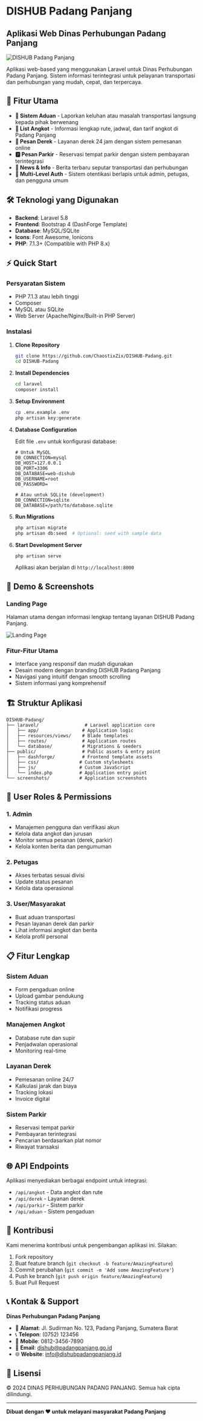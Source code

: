 # DISHUB Padang Panjang
## Aplikasi Web Dinas Perhubungan Padang Panjang

![DISHUB Padang Panjang](https://github.com/user-attachments/assets/19d97998-bb44-4af4-89cb-91d11a3aa8c4)

Aplikasi web-based yang menggunakan Laravel untuk Dinas Perhubungan Padang Panjang. Sistem informasi terintegrasi untuk pelayanan transportasi dan perhubungan yang mudah, cepat, dan terpercaya.

## 🚀 Fitur Utama

* **📧 Sistem Aduan** - Laporkan keluhan atau masalah transportasi langsung kepada pihak berwenang
* **🚐 List Angkot** - Informasi lengkap rute, jadwal, dan tarif angkot di Padang Panjang
* **🚗 Pesan Derek** - Layanan derek 24 jam dengan sistem pemesanan online
* **🅿️ Pesan Parkir** - Reservasi tempat parkir dengan sistem pembayaran terintegrasi
* **📰 News & Info** - Berita terbaru seputar transportasi dan perhubungan
* **👥 Multi-Level Auth** - Sistem otentikasi berlapis untuk admin, petugas, dan pengguna umum

## 🛠️ Teknologi yang Digunakan

- **Backend**: Laravel 5.8
- **Frontend**: Bootstrap 4 (DashForge Template)
- **Database**: MySQL/SQLite
- **Icons**: Font Awesome, Ionicons
- **PHP**: 7.1.3+ (Compatible with PHP 8.x)

## ⚡ Quick Start

### Persyaratan Sistem
- PHP 7.1.3 atau lebih tinggi
- Composer
- MySQL atau SQLite
- Web Server (Apache/Nginx/Built-in PHP Server)

### Instalasi

1. **Clone Repository**
   ```bash
   git clone https://github.com/ChaostixZix/DISHUB-Padang.git
   cd DISHUB-Padang
   ```

2. **Install Dependencies**
   ```bash
   cd laravel
   composer install
   ```

3. **Setup Environment**
   ```bash
   cp .env.example .env
   php artisan key:generate
   ```

4. **Database Configuration**
   
   Edit file `.env` untuk konfigurasi database:
   ```env
   # Untuk MySQL
   DB_CONNECTION=mysql
   DB_HOST=127.0.0.1
   DB_PORT=3306
   DB_DATABASE=web-dishub
   DB_USERNAME=root
   DB_PASSWORD=
   
   # Atau untuk SQLite (development)
   DB_CONNECTION=sqlite
   DB_DATABASE=/path/to/database.sqlite
   ```

5. **Run Migrations**
   ```bash
   php artisan migrate
   php artisan db:seed  # Optional: seed with sample data
   ```

6. **Start Development Server**
   ```bash
   php artisan serve
   ```
   
   Aplikasi akan berjalan di `http://localhost:8000`

## 📱 Demo & Screenshots

### Landing Page
Halaman utama dengan informasi lengkap tentang layanan DISHUB Padang Panjang.

![Landing Page](https://github.com/user-attachments/assets/19d97998-bb44-4af4-89cb-91d11a3aa8c4)

### Fitur-Fitur Utama
- Interface yang responsif dan mudah digunakan
- Desain modern dengan branding DISHUB Padang Panjang
- Navigasi yang intuitif dengan smooth scrolling
- Sistem informasi yang komprehensif

## 🏗️ Struktur Aplikasi

```
DISHUB-Padang/
├── laravel/                 # Laravel application core
│   ├── app/                # Application logic
│   ├── resources/views/    # Blade templates
│   ├── routes/             # Application routes
│   └── database/           # Migrations & seeders
├── public/                 # Public assets & entry point
│   ├── dashforge/          # Frontend template assets
│   ├── css/               # Custom stylesheets
│   ├── js/                # Custom JavaScript
│   └── index.php          # Application entry point
└── screenshots/           # Application screenshots
```

## 🔐 User Roles & Permissions

### 1. **Admin**
- Manajemen pengguna dan verifikasi akun
- Kelola data angkot dan jurusan
- Monitor semua pesanan (derek, parkir)
- Kelola konten berita dan pengumuman

### 2. **Petugas**
- Akses terbatas sesuai divisi
- Update status pesanan
- Kelola data operasional

### 3. **User/Masyarakat**
- Buat aduan transportasi
- Pesan layanan derek dan parkir
- Lihat informasi angkot dan berita
- Kelola profil personal

## 📋 Fitur Lengkap

### Sistem Aduan
- Form pengaduan online
- Upload gambar pendukung
- Tracking status aduan
- Notifikasi progress

### Manajemen Angkot
- Database rute dan supir
- Penjadwalan operasional
- Monitoring real-time

### Layanan Derek
- Pemesanan online 24/7
- Kalkulasi jarak dan biaya
- Tracking lokasi
- Invoice digital

### Sistem Parkir
- Reservasi tempat parkir
- Pembayaran terintegrasi
- Pencarian berdasarkan plat nomor
- Riwayat transaksi

## 🌐 API Endpoints

Aplikasi menyediakan berbagai endpoint untuk integrasi:

- `/api/angkot` - Data angkot dan rute
- `/api/derek` - Layanan derek
- `/api/parkir` - Sistem parkir
- `/api/aduan` - Sistem pengaduan

## 🤝 Kontribusi

Kami menerima kontribusi untuk pengembangan aplikasi ini. Silakan:

1. Fork repository
2. Buat feature branch (`git checkout -b feature/AmazingFeature`)
3. Commit perubahan (`git commit -m 'Add some AmazingFeature'`)
4. Push ke branch (`git push origin feature/AmazingFeature`)
5. Buat Pull Request

## 📞 Kontak & Support

**Dinas Perhubungan Padang Panjang**

- 📍 **Alamat**: Jl. Sudirman No. 123, Padang Panjang, Sumatera Barat
- 📞 **Telepon**: (0752) 123456
- 📱 **Mobile**: 0812-3456-7890
- 📧 **Email**: dishub@padangpanjang.go.id
- 🌐 **Website**: info@dishubpadangpanjang.id

## 📄 Lisensi

© 2024 DINAS PERHUBUNGAN PADANG PANJANG. Semua hak cipta dilindungi.

---

**Dibuat dengan ❤️ untuk melayani masyarakat Padang Panjang**
